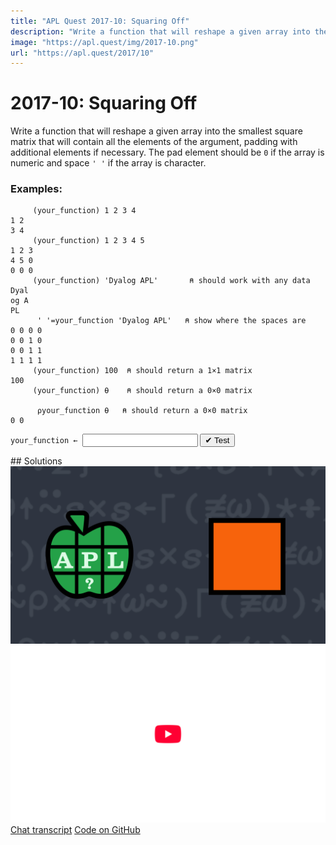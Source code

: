 ```yaml
---
title: "APL Quest 2017-10: Squaring Off"
description: "Write a function that will reshape a given array into the smallest square matrix that will contain all the elements of the argument, padding with additional elements if necessary."
image: "https://apl.quest/img/2017-10.png"
url: "https://apl.quest/2017/10"
---
```


# <span class=s>2017-</span>10: Squaring Off
Write a function that will reshape a given array into the smallest square matrix that will contain all the elements of the argument, padding with additional elements if necessary. The pad element should be `0` if the array is numeric and space `' '` if the array is character.

### Examples:

```APL
     (your_function) 1 2 3 4
1 2 
3 4
     (your_function) 1 2 3 4 5
1 2 3 
4 5 0 
0 0 0
     (your_function) 'Dyalog APL'       ⍝ should work with any data
Dyal  
og A  
PL     
      ' '=your_function 'Dyalog APL'   ⍝ show where the spaces are
0 0 0 0
0 0 1 0
0 0 1 1 
1 1 1 1  
     (your_function) 100  ⍝ should return a 1×1 matrix 
100
     (your_function) ⍬    ⍝ should return a 0×0 matrix

      ⍴your_function ⍬   ⍝ should return a 0×0 matrix
0 0
```


           
<div class="pdiv">
  <code onclick="p_Input.focus()">your_function ← </code><input id="p_Input" autocomplete="off" spellcheck="false" oninput="this.parentElement.querySelector`button`.disabled=false;localStorage.setItem(window.location.pathname,this.value)" onkeypress="subm(event)">
  <button onclick="alert$.next`Testing…`;submitSolution`p`" class="md-button md-button--primary">&#x2714; Test</button>
</div>
<blockquote id="p_Output"></blockquote>
## Solutions
<div onclick="play(this)" title="Video on YouTube" class="yt">
<img alt="Video Thumbnail" src="../../img/2017-10.png">
<img alt="YouTube" src="../../img/yt-big.png">
</div>
<a href="https://chat.stackexchange.com/transcript/52405?m=62764522#62764522" target="_blank" class="md-button md-button--primary">Chat transcript</a>
<a href="https://github.com/abrudz/apl_quest/tree/main/2017/10.apl" target="_blank" class="md-button md-button--primary right">Code on GitHub</a>

<script>
    testCases={"a":["1 2 3 4","1 2 3 4 5","'Dyalog APL'","100","⍬"],"b":["⍳?20","⎕A[⍳?26]","?(?20)⍴20","⎕A[?(?26)⍴26]"],"f":"{(⌈(≢⍵)*0.5){↑⍺↑⍵⊂⍨(≢⍵)⍴⍺↑1}⍵}"}
    p_Input.value=localStorage.getItem(window.location.pathname)
    play=e=>e.outerHTML=`<iframe src="https://www.youtube.com/embed/AOleoh2JlJI?list=PLYKQVqyrAEj9wDIUyLDGtDAFTKY38BUMN&autoplay=1" title="<span class=s>2017-</span>10: Squaring Off (APL Quest 2017-10)" frameborder="0" allow="accelerometer; autoplay; clipboard-write; encrypted-media; gyroscope; picture-in-picture; web-share" referrerpolicy="strict-origin-when-cross-origin" allowfullscreen></iframe>`
</script>
